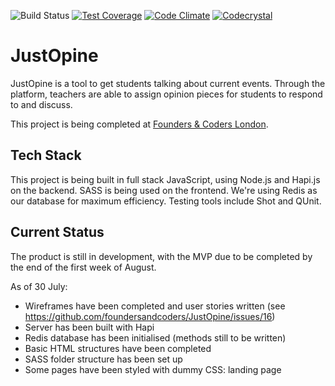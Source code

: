 
![Build Status](https://travis-ci.org/foundersandcoders/JustOpine.svg?branch=master)
[![Test Coverage](https://codeclimate.com/github/plastic-cup/polagraph/badges/coverage.svg)](https://codeclimate.com/github/foundersandcoders/justOpine/coverage)
[![Code Climate](https://codeclimate.com/github/foundersandcoders/JustOpine/badges/gpa.svg)](https://codeclimate.com/github/foundersandcoders/JustOpine) <a href="https://codeclimate.com/github/foundersandcoders/JustOpine/coverage">
[![Codecrystal](https://img.shields.io/badge/code-crystal-5CB3FF.svg)](http://codecrystal.herokuapp.com/graph/foundersandcoders/justOpine/master)



# JustOpine

JustOpine is a tool to get students talking about current events. Through the platform, teachers are able to assign opinion pieces for students to respond to and discuss.

This project is being completed at [Founders & Coders London](www.foundersandcoders.com).

## Tech Stack

This project is being built in full stack JavaScript, using Node.js and Hapi.js on the backend. SASS is being used on the frontend. We're using Redis as our database for maximum efficiency. Testing tools include Shot and QUnit.

## Current Status

The product is still in development, with the MVP due to be completed by the end of the first week of August.

As of 30 July:
* Wireframes have been completed and user stories written (see https://github.com/foundersandcoders/JustOpine/issues/16)
* Server has been built with Hapi
* Redis database has been initialised (methods still to be written)
* Basic HTML structures have been completed
* SASS folder structure has been set up
* Some pages have been styled with dummy CSS: landing page
